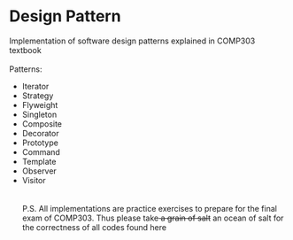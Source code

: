 # Design Pattern
Implementation of software design patterns explained in COMP303 textbook <br/> <br/>
Patterns:
- Iterator
- Strategy
- Flyweight
- Singleton
- Composite
- Decorator
- Prototype
- Command
- Template
- Observer
- Visitor
<br/><br/><br/>
P.S. All implementations are practice exercises to prepare for the final exam of COMP303. Thus please take<s> a grain of salt</s> an ocean of salt for the correctness of all codes found here
